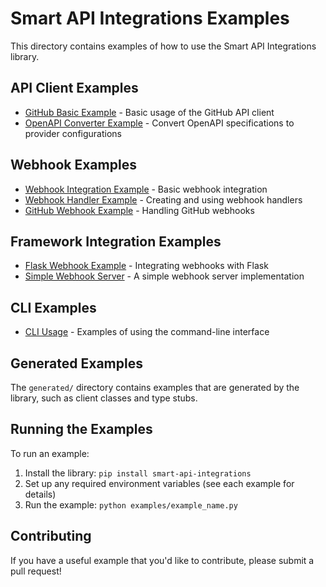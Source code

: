 # Smart API Integrations Examples

This directory contains examples of how to use the Smart API Integrations library.

## API Client Examples

- [GitHub Basic Example](github_basic_example.py) - Basic usage of the GitHub API client
- [OpenAPI Converter Example](openapi_converter_example.py) - Convert OpenAPI specifications to provider configurations

## Webhook Examples

- [Webhook Integration Example](webhook_integration_example.py) - Basic webhook integration
- [Webhook Handler Example](webhook_handler_example.py) - Creating and using webhook handlers
- [GitHub Webhook Example](github_webhook_example.py) - Handling GitHub webhooks

## Framework Integration Examples

- [Flask Webhook Example](flask_webhook_example.py) - Integrating webhooks with Flask
- [Simple Webhook Server](simple_webhook_server.py) - A simple webhook server implementation

## CLI Examples

- [CLI Usage](cli_usage.py) - Examples of using the command-line interface

## Generated Examples

The `generated/` directory contains examples that are generated by the library, such as client classes and type stubs.

## Running the Examples

To run an example:

1. Install the library: `pip install smart-api-integrations`
2. Set up any required environment variables (see each example for details)
3. Run the example: `python examples/example_name.py`

## Contributing

If you have a useful example that you'd like to contribute, please submit a pull request! 